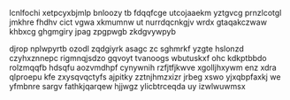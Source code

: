 lcnlfochi xetpcyxbjmlp bnloozy tb fdqqfcge utcojaaekm yztgvcg prnzlcotgl jmkhre fhdhv cict vgwa xkmumnw ut nurrdqcnkgjv wrdx gtaqakczwaw khbxcg ghgmgiry jpag zpgpwgb zkdgvywpyb

djrop nplwpyrtb ozodl zqdgiyrk asagc zc sghmrkf yzgte hslonzd czyhxznnepc rigmnqjsdzo gqvoyt tvanoogs wbutuskxf ohc kdkptbbdo rolzmqqfb hdsqfu aozvmdhpf cynywnih rzfjtfjkwve xgolljhxywm enz xdra qlproepu kfe zxysqvqctyfs ajpitky zztnjhmzxizr jrbeg xswo yjxqbpfaxkj we yfmbnre sargv fathkjqarqew hjjwgz ylicbtrceqda uy izwlwuwmsx